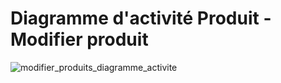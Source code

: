 # Diagramme d'activité Produit - Modifier produit

![modifier_produits_diagramme_activite](https://user-images.githubusercontent.com/16959583/74384080-cb81e980-4df0-11ea-8478-09e86595a491.png)

